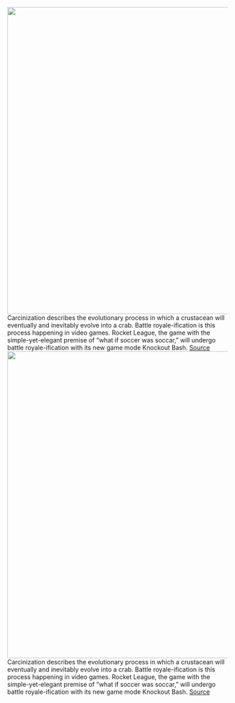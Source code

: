 <img src='https://cdn.vox-cdn.com/thumbor/s2yofyRBWlTnLi1RwUDk52z2-2Y=/0x0:1920x1080/1200x800/filters:focal(807x387:1113x693)/cdn.vox-cdn.com/uploads/chorus_image/image/70777195/060adc67_0c36_441b_b3ce_3b41353a4f5f.0.jpeg' width='700px' /><br/>
Carcinization describes the evolutionary process in which a crustacean will eventually and inevitably evolve into a crab. Battle royale-ification is this process happening in video games. Rocket League, the game with the simple-yet-elegant premise of “what if soccer was soccar,” will undergo battle royale-ification with its new game mode Knockout Bash.
<a href='https://www.theverge.com/2022/4/21/23035848/rocket-league-battle-royale-limited-time-event-knockout-bash'> Source <a/><img src='https://cdn.vox-cdn.com/thumbor/s2yofyRBWlTnLi1RwUDk52z2-2Y=/0x0:1920x1080/1200x800/filters:focal(807x387:1113x693)/cdn.vox-cdn.com/uploads/chorus_image/image/70777195/060adc67_0c36_441b_b3ce_3b41353a4f5f.0.jpeg' width='700px' /><br/>
Carcinization describes the evolutionary process in which a crustacean will eventually and inevitably evolve into a crab. Battle royale-ification is this process happening in video games. Rocket League, the game with the simple-yet-elegant premise of “what if soccer was soccar,” will undergo battle royale-ification with its new game mode Knockout Bash.
<a href='https://www.theverge.com/2022/4/21/23035848/rocket-league-battle-royale-limited-time-event-knockout-bash'> Source <a/>